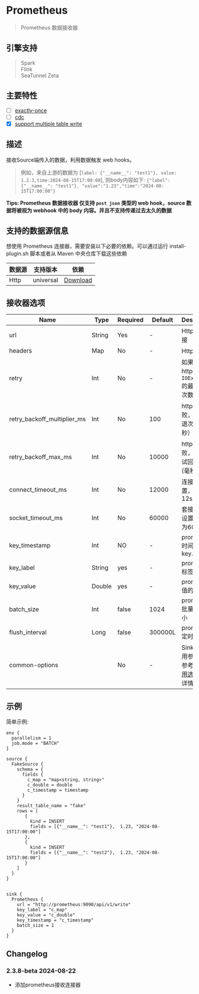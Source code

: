# Prometheus

> Prometheus 数据接收器

## 引擎支持

> Spark<br/>
> Flink<br/>
> SeaTunnel Zeta<br/>

## 主要特性

- [ ] [exactly-once](../../concept/connector-v2-features.md)
- [ ] [cdc](../../concept/connector-v2-features.md)
- [x] [support multiple table write](../../concept/connector-v2-features.md)

## 描述

接收Source端传入的数据，利用数据触发 web hooks。

> 例如，来自上游的数据为 [`label: {"__name__": "test1"}, value: 1.2.3,time:2024-08-15T17:00:00`], 则body内容如下: `{"label":{"__name__": "test1"}, "value":"1.23","time":"2024-08-15T17:00:00"}`

**Tips: Prometheus 数据接收器 仅支持 `post json` 类型的 web hook，source 数据将被视为 webhook 中的 body 内容。并且不支持传递过去太久的数据**

## 支持的数据源信息

想使用 Prometheus 连接器，需要安装以下必要的依赖。可以通过运行 install-plugin.sh 脚本或者从 Maven 中央仓库下载这些依赖

| 数据源  |   支持版本    |                                                        依赖                                                        |
|------|-----------|------------------------------------------------------------------------------------------------------------------|
| Http | universal | [Download](https://mvnrepository.com/artifact/org.apache.seatunnel/seatunnel-connectors-v2/connector-prometheus) |

## 接收器选项

| Name                        | Type   | Required | Default | Description                                                       |
|-----------------------------|--------|----------|---------|-------------------------------------------------------------------|
| url                         | String | Yes      | -       | Http 请求链接                                                         |
| headers                     | Map    | No       | -       | Http 标头                                                           |
| retry                       | Int    | No       | -       | 如果请求http返回`IOException`的最大重试次数                                    |
| retry_backoff_multiplier_ms | Int    | No       | 100     | http请求失败，重试回退次数（毫秒）乘数                                             |
| retry_backoff_max_ms        | Int    | No       | 10000   | http请求失败，最大重试回退时间(毫秒)                                             |
| connect_timeout_ms          | Int    | No       | 12000   | 连接超时设置，默认12s                                                      |
| socket_timeout_ms           | Int    | No       | 60000   | 套接字超时设置，默认为60s                                                    |
| key_timestamp               | Int    | NO       | -       | prometheus时间戳的key.                                                |
| key_label                   | String | yes      | -       | prometheus标签的key                                                  |
| key_value                   | Double | yes      | -       | prometheus值的key                                                   |
| batch_size                  | Int    | false    | 1024       | prometheus批量写入大小                                                  |
| flush_interval              | Long   | false      | 300000L  | prometheus定时写入  |
| common-options              |        | No       | -       | Sink插件常用参数，请参考 [Sink常用选项 ](../sink-common-options.md) 了解详情        |

## 示例

简单示例:

```hocon
env {
  parallelism = 1
  job.mode = "BATCH"
}

source {
  FakeSource {
    schema = {
      fields {
        c_map = "map<string, string>"
        c_double = double
        c_timestamp = timestamp
      }
    }
    result_table_name = "fake"
    rows = [
       {
         kind = INSERT
         fields = [{"__name__": "test1"},  1.23, "2024-08-15T17:00:00"]
       },
       {
         kind = INSERT
         fields = [{"__name__": "test2"},  1.23, "2024-08-15T17:00:00"]
       }
    ]
  }
}


sink {
  Prometheus {
    url = "http://prometheus:9090/api/v1/write"
    key_label = "c_map"
    key_value = "c_double"
    key_timestamp = "c_timestamp"
    batch_size = 1
  }
}
```

## Changelog

### 2.3.8-beta 2024-08-22

- 添加prometheus接收连接器

